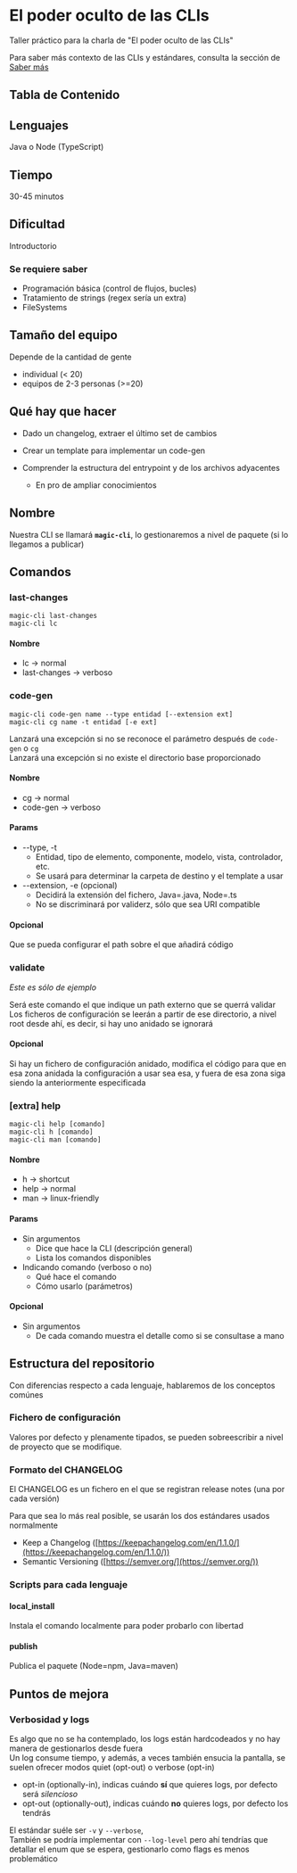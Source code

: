 # El poder oculto de las CLIs

Taller práctico para la charla de "El poder oculto de las CLIs"

Para saber más contexto de las CLIs y estándares, consulta la sección de [Saber más](THE_MORE_YOU_KNOW.md)

## Tabla de Contenido

## Lenguajes

Java o Node (TypeScript)

## Tiempo

30-45 minutos

## Dificultad

Introductorio

### Se requiere saber

- Programación básica (control de flujos, bucles)
- Tratamiento de strings (regex sería un extra)
- FileSystems

## Tamaño del equipo

Depende de la cantidad de gente

- individual (< 20)
- equipos de 2-3 personas (>=20)

## Qué hay que hacer

- Dado un changelog, extraer el último set de cambios
- Crear un template para implementar un code-gen
- Comprender la estructura del entrypoint y de los archivos adyacentes

  - En pro de ampliar conocimientos

## Nombre

Nuestra CLI se llamará **`magic-cli`**, lo gestionaremos a nivel de paquete (si lo llegamos a publicar)

## Comandos

### last-changes

```shell
magic-cli last-changes
magic-cli lc
```

#### Nombre

- lc -> normal
- last-changes -> verboso

### code-gen

```shell
magic-cli code-gen name --type entidad [--extension ext]
magic-cli cg name -t entidad [-e ext]
```

Lanzará una excepción si no se reconoce el parámetro después de `code-gen` o `cg`\
Lanzará una excepción si no existe el directorio base proporcionado

#### Nombre

- cg -> normal
- code-gen -> verboso

#### Params

- --type, -t
  - Entidad, tipo de elemento, componente, modelo, vista, controlador, etc.
  - Se usará para determinar la carpeta de destino y el template a usar
- --extension, -e (opcional)
  - Decidirá la extensión del fichero, Java=.java, Node=.ts
  - No se discriminará por validerz, sólo que sea URI compatible

#### Opcional

Que se pueda configurar el path sobre el que añadirá código

### validate

_Este es sólo de ejemplo_

Será este comando el que indique un path externo que se querrá validar
Los ficheros de configuración se leerán a partir de ese directorio, a nivel root desde ahí, es decir, si hay uno anidado se ignorará

#### Opcional

Si hay un fichero de configuración anidado, modifica el código para que en esa zona anidada la configuración a usar sea esa, y fuera de esa zona siga siendo la anteriormente especificada

### [extra] help

```shell
magic-cli help [comando]
magic-cli h [comando]
magic-cli man [comando]
```

#### Nombre

- h -> shortcut
- help -> normal
- man -> linux-friendly

#### Params

- Sin argumentos
  - Dice que hace la CLI (descripción general)
  - Lista los comandos disponibles
- Indicando comando (verboso o no)
  - Qué hace el comando
  - Cómo usarlo (parámetros)

#### Opcional

- Sin argumentos
  - De cada comando muestra el detalle como si se consultase a mano

## Estructura del repositorio

Con diferencias respecto a cada lenguaje, hablaremos de los conceptos comúnes

### Fichero de configuración

Valores por defecto y plenamente tipados, se pueden sobreescribir a nivel de proyecto que se modifique.

### Formato del CHANGELOG

El CHANGELOG es un fichero en el que se registran release notes (una por cada versión)

Para que sea lo más real posible, se usarán los dos estándares usados normalmente

- Keep a Changelog ([https://keepachangelog.com/en/1.1.0/](https://keepachangelog.com/en/1.1.0/))
- Semantic Versioning ([https://semver.org/](https://semver.org/))

### Scripts para cada lenguaje

#### local_install

Instala el comando localmente para poder probarlo con libertad

#### publish

Publica el paquete (Node=npm, Java=maven)

## Puntos de mejora

### Verbosidad y logs

Es algo que no se ha contemplado, los logs están hardcodeados y no hay manera de gestionarlos desde fuera\
Un log consume tiempo, y además, a veces también ensucia la pantalla, se suelen ofrecer modos quiet (opt-out) o verbose (opt-in)

- opt-in (optionally-in), indicas cuándo **sí** que quieres logs, por defecto será _silencioso_
- opt-out (optionally-out), indicas cuándo **no** quieres logs, por defecto los tendrás

El estándar suéle ser `-v` y `--verbose`,\
También se podría implementar con `--log-level` pero ahí tendrías que detallar el enum que se espera, gestionarlo como flags es menos problemático
